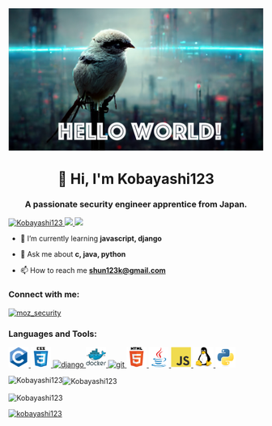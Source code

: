 <img align="center" src="./image/hello_world.png" alt="hello_world" />

<h1 align="center"> 👋 Hi, I'm Kobayashi123</h1>
<h3 align="center">A passionate security engineer apprentice from Japan.</h3>

<p align="left">
    <a href="https://github.com/Kobayashi123/Kobayashi123">
        <img src="https://komarev.com/ghpvc/?username=Kobayashi123" alt="Kobayashi123" />
    </a>
    <a href="https://twitter.com/Moz_security">
        <img height="20" src="https://img.shields.io/twitter/follow/Moz_security?label=Twitter&logo=twitter&style=flat" />
    </a>
    <a href="https://github.com/Kobayashi123">
        <img height="20" src="https://img.shields.io/github/followers/Kobayashi123?label=follow&logo=github&style=flat" />
    </a>
</p>

- 🌱 I’m currently learning **javascript, django**

- 💬 Ask me about **c, java, python**

- 📫 How to reach me **shun123k@gmail.com**

<h3 align="left">Connect with me:</h3>
<p align="left">
    <a href="https://twitter.com/moz_security" target="blank">
        <img align="center" src="https://raw.githubusercontent.com/rahuldkjain/github-profile-readme-generator/master/src/images/icons/Social/twitter.svg" alt="moz_security" height="30" width="40" />
    </a>
</p>

<h3 align="left">Languages and Tools:</h3>
<p align="left">
    <a href="https://www.cprogramming.com/" target="_blank" rel="noreferrer">
        <img src="https://raw.githubusercontent.com/devicons/devicon/master/icons/c/c-original.svg" alt="c" width="40" height="40"/> 
    </a>
    <a href="https://www.w3schools.com/css/" target="_blank" rel="noreferrer">
        <img src="https://raw.githubusercontent.com/devicons/devicon/master/icons/css3/css3-original-wordmark.svg" alt="css3" width="40" height="40"/>
    </a>
    <a href="https://www.djangoproject.com/" target="_blank" rel="noreferrer">
        <img src="https://cdn.worldvectorlogo.com/logos/django.svg" alt="django" width="40" height="40"/>
    </a>
    <a href="https://www.docker.com/" target="_blank" rel="noreferrer">
        <img src="https://raw.githubusercontent.com/devicons/devicon/master/icons/docker/docker-original-wordmark.svg" alt="docker" width="40" height="40"/>
    </a>
    <a href="https://git-scm.com/" target="_blank" rel="noreferrer">
        <img src="https://www.vectorlogo.zone/logos/git-scm/git-scm-icon.svg" alt="git" width="40" height="40"/>
    </a>
    <a href="https://www.w3.org/html/" target="_blank" rel="noreferrer">
        <img src="https://raw.githubusercontent.com/devicons/devicon/master/icons/html5/html5-original-wordmark.svg" alt="html5" width="40" height="40"/>
    </a>
    <a href="https://www.java.com" target="_blank" rel="noreferrer">
        <img src="https://raw.githubusercontent.com/devicons/devicon/master/icons/java/java-original.svg" alt="java" width="40" height="40"/>
    </a>
    <a href="https://developer.mozilla.org/en-US/docs/Web/JavaScript" target="_blank" rel="noreferrer">
        <img src="https://raw.githubusercontent.com/devicons/devicon/master/icons/javascript/javascript-original.svg" alt="javascript" width="40" height="40"/>
    </a>
    <a href="https://www.linux.org/" target="_blank" rel="noreferrer">
        <img src="https://raw.githubusercontent.com/devicons/devicon/master/icons/linux/linux-original.svg" alt="linux" width="40" height="40"/>
    </a>
    <a href="https://www.python.org" target="_blank" rel="noreferrer">
        <img src="https://raw.githubusercontent.com/devicons/devicon/master/icons/python/python-original.svg" alt="python" width="40" height="40"/>
    </a>
</p>

<p>
    <img align="left" src="https://github-readme-stats.vercel.app/api/top-langs?username=Kobayashi123&show_icons=true&locale=en&layout=compact" alt="Kobayashi123"/>
    <img align="center" src="https://github-readme-stats.vercel.app/api?username=Kobayashi123&show_icons=true&locale=en&thame=github_dark" alt="Kobayashi123" />
</p>

<p>
    <img align="center" src="https://github-readme-streak-stats.herokuapp.com/?user=Kobayashi123" alt="Kobayashi123" />
</p>

<p align="left">
    <a href="https://github.com/ryo-ma/github-profile-trophy">
        <img src="https://github-profile-trophy.vercel.app/?username=kobayashi123" alt="kobayashi123" />
    </a>
</p>